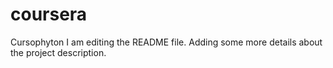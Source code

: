 # coursera
Cursophyton
I am editing the README file. Adding some more details about the project description.
